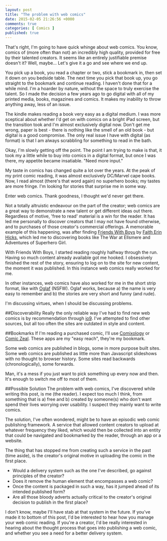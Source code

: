 ```yaml
---
layout: post
title: "The problem with web comics"
date: 2015-02-05 21:26:56 +0000
comments: true
categories: [ Comics ]
published: true
---
```

That's right, I'm going to have quick whinge about web comics. You know, comics of (more often than not) an incredibly high quality, provided for free by their talented creators. It seems like an entirely justifiable premise doesn't it? Well, maybe... Let's give it a go and see where we end up.

<!-- more -->

You pick up a book, you read a chapter or two, stick a bookmark in, then set it down on you bedside table. The next time you pick that book up, you go straight to the bookmark and continue reading. I haven't done that for a while mind. I'm a hoarder by nature, without the space to truly exercise the talent. So I made the decision a few years ago to go digital with all of my printed media, books, magazines and comics. It makes my inability to throw anything away, less of an issue.

The kindle makes reading a book very easy as a digital medium. I was more sceptical about whether I'd get on with comics on a bright iPad screen, but the transition took and I'm almost exclusively digital now. Don't get me wrong, paper is best - there is nothing like the smell of an old book - but digital is a good compromise. The only real issue I have with digital (as format) is that I am always scrabbling for something to read in the bath.

Okay, I'm slowly getting off the point. The point I am trying to make is that, it took my a little while to buy into comics in a digital format, but once I was there, my appetite became insatiable. "Need more input."

My taste in comics has changed quite a lot over the years. At the peak of my print comic reading, it was almost exclusively DC/Marvel cape books. Now, I read almost (there's that word again) no superhero books; my tastes are more fringe. I'm looking for stories that surprise me in some way.

Enter web comics. Thank goodness, I thought we'd never get there.

Not a totally altruistic endeavour on the part of the creator; web comics are a great way to demonstrate a new talent or get different ideas out there. Regardless of motive, 'free to read' material is a win for the reader. It has led me personally to discover creators that I may not have found otherwise, and to purchases of those creator's commercial offerings. A memorable example of this happening, was after finding [Friends With Boys](http://www.friendswithboys.com/) by [Faith Erin Hicks](http://www.faitherinhicks.com/), which led me to discovering books like The War at Ellsmere and Adventures of Superhero Girl.

With Friends With Boys, I started reading roughly halfway through the run. Having so much content already available got me hooked. I obsessively finished the rest of the story, ensuring to log on to the site for new content, the moment it was published. In this instance web comics really worked for me.

In other instances, web comics have also worked for me in the short strip format, like with [Oglaf](http://oglaf.com/) (NSFW). Oglaf works, because a) the name is very easy to remember and b) the stories are very short and funny (and rude).

I'm discussing virtues, when I should be discussing problems.

##Discoverability
Really the only reliable way I've had to find new web comics is by recommendation through [io9](http://io9.com/). I've attempted to find other sources, but all too often the sites are outdated in style and content.

##Bookmarks
If I'm reading a purchased comic, I'll use [Comixology](https://www.comixology.co.uk/) or [Comic Zeal](http://www.bitolithic.com/comic-zeal/). These apps are my "easy reach", they're my bookmark.

Some web comics are published in blogs, some in more purpose built sites. Some web comics are published as little more than Javascript slideshows with no thought to browser history. Some sites read backwards (chronologically), some forwards.

Man, it's a mess if you just want to pick something up every now and then. It's enough to switch me off to most of them.

##Possible Solution
The problem with web comics, I've discovered while writing this post, is me (the reader). I expect too much I think, from something that is a) free and b) created by someone(s) who don't want spend their lives worrying over usability. I suspect they mainly want to write comics.

The solution, I've often wondered, might be to have an episodic web comic publishing framework. A service that allowed content creators to upload at whatever frequency they liked, which would then be collected into an entity that could be navigated and bookmarked by the reader, through an app or a website.

The thing that has stopped me from creating such a service in the past (time aside), is the creator's original motive in uploading the comic in the first place.

* Would a delivery system such as the one I've described, go against principles of the creator?
* Does it remove the human element that encompasses a web comic?
* Once the content is packaged in such a way, has it jumped ahead of its intended published form?
* Are all those bloody adverts actually critical to the creator's original decision to publish in the first place?

I don't know, maybe I'll have stab at that system in the future. If you've made it to bottom of this post, I'd be interested to hear how you manage your web comic reading. If you're a creator, I'd be really interested in hearing about the thought process that goes into publishing a web comic, and whether you see a need for a better delivery system.
